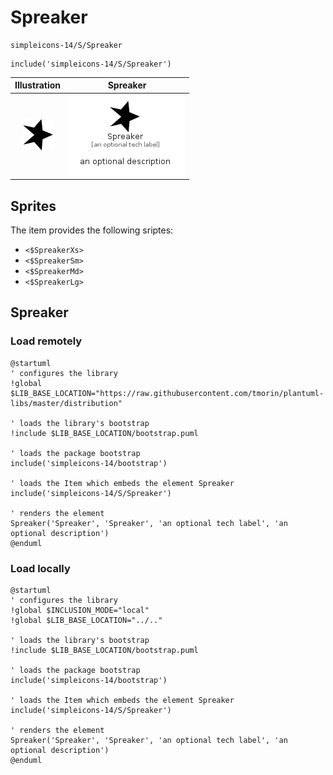 # Spreaker


```text
simpleicons-14/S/Spreaker
```

```text
include('simpleicons-14/S/Spreaker')
```



| Illustration | Spreaker |
| :---: | :---: |
| ![illustration for Illustration](../../simpleicons-14/S/Spreaker.png) | ![illustration for Spreaker](../../simpleicons-14/S/Spreaker.Local.png) |



## Sprites
The item provides the following sriptes:

- `<$SpreakerXs>`
- `<$SpreakerSm>`
- `<$SpreakerMd>`
- `<$SpreakerLg>`





## Spreaker

### Load remotely
```plantuml
@startuml
' configures the library
!global $LIB_BASE_LOCATION="https://raw.githubusercontent.com/tmorin/plantuml-libs/master/distribution"

' loads the library's bootstrap
!include $LIB_BASE_LOCATION/bootstrap.puml

' loads the package bootstrap
include('simpleicons-14/bootstrap')

' loads the Item which embeds the element Spreaker
include('simpleicons-14/S/Spreaker')

' renders the element
Spreaker('Spreaker', 'Spreaker', 'an optional tech label', 'an optional description')
@enduml
```

### Load locally
```plantuml
@startuml
' configures the library
!global $INCLUSION_MODE="local"
!global $LIB_BASE_LOCATION="../.."

' loads the library's bootstrap
!include $LIB_BASE_LOCATION/bootstrap.puml

' loads the package bootstrap
include('simpleicons-14/bootstrap')

' loads the Item which embeds the element Spreaker
include('simpleicons-14/S/Spreaker')

' renders the element
Spreaker('Spreaker', 'Spreaker', 'an optional tech label', 'an optional description')
@enduml
```


